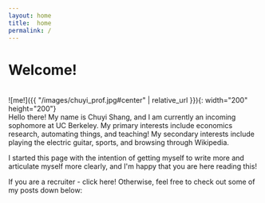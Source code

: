 ```yaml
---
layout: home
title:  home
permalink: /
---
```


# Welcome!
<br/>
![me!]({{ "/images/chuyi_prof.jpg#center" | relative_url }}){: width="200" height="200"}
<br>
Hello there! My name is Chuyi Shang, and I am currently an incoming sophomore at UC Berkeley. My primary interests include economics research, automating things, and teaching! My secondary interests include playing the electric guitar, sports, and browsing through Wikipedia. 

I started this page with the intention of getting myself to write more and articulate myself more clearly, and I'm happy that you are here reading this! 

If you are a recruiter - click here! Otherwise, feel free to check out some of my posts down below: